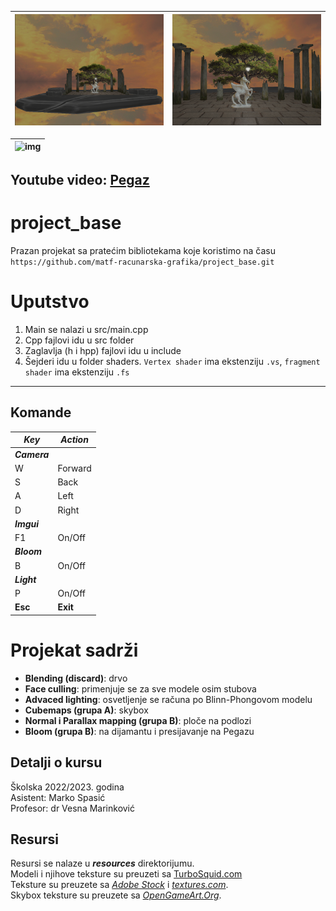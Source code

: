 

| ![img](img/Pegaz.png) | ![img](img/Pegaz2.png) |
| --- | --- |


| ![img](img/Pegaz.gif) |
| --- |


## Youtube video: [Pegaz](https://youtu.be/x11AFyq58Uc)<br>


# project_base
Prazan projekat sa pratećim bibliotekama koje koristimo na času `https://github.com/matf-racunarska-grafika/project_base.git`

# Uputstvo
1. Main se nalazi u src/main.cpp
2. Cpp fajlovi idu u src folder
3. Zaglavlja (h i hpp) fajlovi idu u include
4. Šejderi idu u folder shaders. `Vertex shader` ima ekstenziju `.vs`, `fragment shader` ima ekstenziju `.fs`


---------------------------
## **Komande**

| ***Key*** | ***Action*** |
| ----------- | ----------- |
| ***Camera*** |
| W | Forward |
| S | Back |
| A | Left |
| D | Right |
| ***Imgui*** |
| F1 |  On/Off |
|  ***Bloom***  |
| B | On/Off |
| ***Light*** |
| P | On/Off |
| **Esc** | **Exit** |

# Projekat sadrži
-   **Blending (discard)**: drvo
-   **Face culling**: primenjuje se za sve modele osim stubova
-   **Advaced lighting**: osvetljenje se računa po Blinn-Phongovom modelu
-   **Cubemaps (grupa A)**: skybox
-   **Normal i Parallax mapping (grupa B)**: ploče na podlozi
-   **Bloom (grupa B)**: na dijamantu i presijavanje na Pegazu

## Detalji o kursu

Školska 2022/2023. godina  
Asistent: Marko Spasić  
Profesor: dr  Vesna Marinković


## Resursi
Resursi se nalaze u ***resources*** direktorijumu. <br>
Modeli i njihove teksture su preuzeti sa [TurboSquid.com](https://www.turbosquid.com/)<br>
Teksture su preuzete sa [*Adobe Stock*](https://stock.adobe.com/) i [*textures.com*](https://www.textures.com/). <br>
Skybox teksture su preuzete sa [*OpenGameArt.Org*](https://opengameart.org/content/cloudy-skyboxes).<br>

